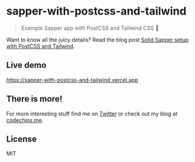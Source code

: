 # sapper-with-postcss-and-tailwind

> Example Sapper app with PostCSS and Tailwind CSS :partying_face:

Want to know all the juicy details? Read the blog post [Solid Sapper setup with PostCSS and Tailwind](https://codechips.me/sapper-with-postcss-and-tailwind/).

## Live demo

https://sapper-with-postcss-and-tailwind.vercel.app

## There is more!

For more interesting stuff find me on [Twitter](https://twitter.com/codechips) or check out my blog at [codechips.me](https://codechips.me).

## License

MIT
